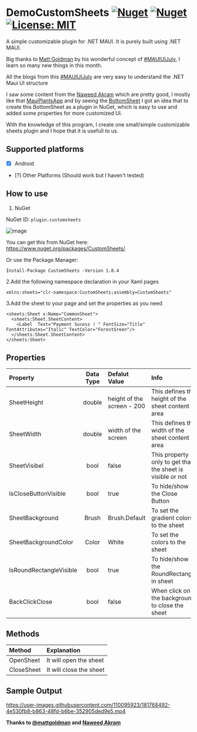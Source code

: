 # DemoCustomSheets [![Nuget](https://img.shields.io/nuget/v/CustomSheets?logo=Nuget)](https://www.nuget.org/packages/CustomSheets) [![Nuget](https://img.shields.io/nuget/dt/CustomSheets)](https://www.nuget.org/packages/CustomSheets) [![License: MIT](https://img.shields.io/badge/License-MIT-green.svg)](https://opensource.org/licenses/MIT)


A simple customizable plugin for .NET MAUI. It is purely built using .NET MAUI.

Big thanks to [Matt Goldman](https://github.com/matt-goldman) by his wonderful concept of [#MAUIUIJuly](https://goforgoldman.com/2022/05/19/maui-ui-july.html), I learn so many new things in this month.

All the blogs from this [#MAUIUIJuly](https://goforgoldman.com/2022/05/19/maui-ui-july.html) are very easy to understand the .NET Maui UI structure

I saw some content from the [Naweed Akram](https://github.com/naweed/) which are pretty good, I mostly like that [MauiPlantsApp](https://github.com/naweed/MauiPlanets/) and by seeing the [BottomSheet](https://blogs.xgenoapps.com/post/2022/07/23/maui-bottom-sheet) I got an idea that to create this BottomSheet as a plugin in NuGet, which is easy to use and added some properties for more customized UI.

With the knowledge of this program, I create one small/simple customizable sheets plugin and I hope that it is usefull to us.

## Supported platforms

- [x] Android
- [?] Other Platforms (Should work but I haven't tested)

## How to use

1. NuGet

NuGet ID: `plugin.customsheets`

![image](https://user-images.githubusercontent.com/110095923/181755596-673a4117-c84d-4360-a3a7-a502f7f002bd.png)

You can get this from NuGet here: https://www.nuget.org/packages/CustomSheets/

Or use the Package Manager:
```
Install-Package CustomSheets -Version 1.0.4
```

2.Add the following namespace declaration in your Xaml pages

```
xmlns:sheets="clr-namespace:CustomSheets;assembly=CustomSheets"
```
3.Add the sheet to your page and set the properties as you need

```
<sheets:Sheet x:Name="CommonSheet">
  <sheets:Sheet.SheetContent>
    <Label  Text="Payment Sucess ! " FontSize="Title" FontAttributes="Italic" TextColor="ForestGreen"/>
  </sheets:Sheet.SheetContent>
</sheets:Sheet>
```
## Properties
| Property | Data Type | Defalut Value| Info |
| :--- | :----: | :--- | :--- |
| SheetHeight | double | height of the screen - 200 | This defines the height of the sheet content area |
| SheetWidth | double | width of the screen | This defines the width of the sheet content area |
| SheetVisibel | bool | false | This property only to get that the sheet is visible or not |
| IsCloseButtonVisible | bool | true | To hide/show the Close Button |
| SheetBackground | Brush | Brush.Default | To set the gradient colors to the sheet |
| SheetBackgroundColor | Color | White | To set the colors to the sheet |
| IsRoundRectangleVisible | bool | true | To hide/show the RoundRectangel in sheet |
| BackClickClose | bool | false | When click on the background to close the sheet |

## Methods
| Method | Explanation |
| :--- | :--- |
| OpenSheet | It will open the sheet |
| CloseSheet | It will close the sheet |

## Sample Output

https://user-images.githubusercontent.com/110095923/181768492-4e530fb8-b863-48fd-b6be-352905ded9e5.mp4

**Thanks to [@mattgoldman](https://twitter.com/mattgoldman/) and [Naweed Akram](https://twitter.com/xgeno)**
